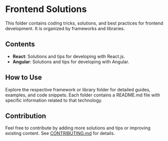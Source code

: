 # Frontend Solutions

This folder contains coding tricks, solutions, and best practices for frontend development. It is organized by frameworks and libraries.

## Contents

- **React**: Solutions and tips for developing with React.js.
- **Angular**: Solutions and tips for developing with Angular.

## How to Use

Explore the respective framework or library folder for detailed guides, examples, and code snippets. Each folder contains a README.md file with specific information related to that technology.

## Contribution

Feel free to contribute by adding more solutions and tips or improving existing content. See [CONTRIBUTING.md](../CONTRIBUTING.md) for details.
